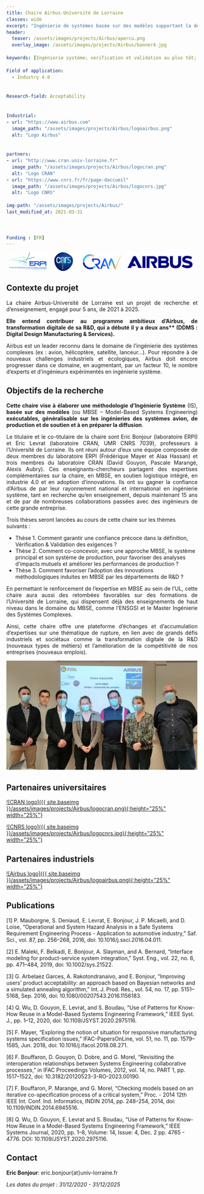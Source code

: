 ```yaml
---
title: Chaire Airbus-Université de Lorraine 
classes: wide
excerpt: "Ingénierie de systèmes basée sur des modèles supportant la décision et la collaboration, dignes de confiance et exécutables"
header:
  teaser: /assets/images/projects/Airbus/apercu.png
  overlay_image: /assets/images/projects/Airbus/banner4.jpg

keywords: [Ingénierie système; verification et validation au plus tôt; adoption d’innovations méthodologiques]

Field of application:
  - Industry 4.0
 

Research-field: Acceptability


Industrial:
- url: "https://www.airbus.com"
  image_path: "/assets/images/projects/Airbus/logoairbus.png"
  alt: "Logo Airbus"


partners:
- url: "http://www.cran.univ-lorraine.fr"
  image_path: "/assets/images/projects/Airbus/logocran.png"
  alt: "Logo CRAN"
- url: "https://www.cnrs.fr/fr/page-daccueil"
  image_path: "/assets/images/projects/Airbus/logocnrs.jpg"
  alt: "Logo CNRS"

img-path: "/assets/images/projects/Airbus/"  
last_modified_at: 2021-03-31  



Funding : [FR]
---
```


![Logo acteurs de la chaire](/assets/images/projects/Airbus/Logos.jpg)

## Contexte du projet 

<p style="text-align:justify;">La chaire Airbus-Université de Lorraine est un projet de recherche et d’enseignement, engagé pour 5 ans, de 2021 à 2025.</p>  

<p style="text-align:justify;"><b>Elle entend contribuer au programme ambitieux d’Airbus, de transformation digitale de sa R&D, qui a débuté il y a deux ans** (DDMS : Digital Design Manufacturing & Services).</b></p>  
 
<p style="text-align:justify;">Airbus est un leader reconnu dans le domaine de l’ingénierie des systèmes complexes (ex : avion, hélicoptère, satellite, lanceur…). 
Pour répondre à de nouveaux challenges industriels et écologiques, Airbus doit encore progresser dans ce domaine, en augmentant, par un facteur 10, le nombre d’experts et d’ingénieurs expérimentés en ingénierie système.</p>

## Objectifs de la recherche

<p style="text-align:justify;"><b>Cette chaire vise à élaborer une méthodologie d’Ingénierie Système</b> (IS), <b>basée sur des modèles</b> (ou MBSE – Model-Based Systems Engineering) <b>exécutables, généralisable sur les ingénieries des systèmes avion, de production et de soutien et à en préparer la diffusion</b>.</p>  

<p style="text-align:justify;">Le titulaire et le co-titulaire de la chaire sont Eric Bonjour (laboratoire ERPI) et Eric Levrat (laboratoire CRAN, UMR CNRS 7039), professeurs à l’Université de Lorraine.  
Ils ont réuni autour d’eux une équipe composée de deux membres du laboratoire ERPI (Frédérique Mayer et Alaa Hassan) et trois membres du laboratoire CRAN (David Gouyon, Pascale Marangé, Alexis Aubry). 
Ces enseignants-chercheurs partagent des expertises complémentaires sur la chaire, en MBSE, en soutien logistique intégré, en industrie 4.0 et en adoption d’innovations. 
Ils ont su gagner la confiance d’Airbus de par leur rayonnement national et international en ingénierie système, tant en recherche qu’en enseignement, depuis maintenant 15 ans et de par de nombreuses collaborations passées avec des ingénieurs de cette grande entreprise.</p>  

Trois thèses seront lancées au cours de cette chaire sur les thèmes suivants :

- Thèse 1. Comment garantir une confiance précoce dans la définition, Vérification & Validation des exigences ?
- Thèse 2. Comment co-concevoir, avec une approche MBSE, le système principal et son système de production, pour favoriser des analyses d’impacts mutuels  et améliorer les performances de production ?
- Thèse 3. Comment favoriser l’adoption des innovations méthodologiques induites en MBSE par les départements de R&D ?

<p style="text-align:justify;">En permettant le renforcement de l’expertise en MBSE au sein de l’UL, cette chaire aura aussi des retombées favorables sur des formations de l’Université de Lorraine, qui dispensent déjà des enseignements de haut niveau dans le domaine du MBSE, comme l’ENSGSI et le Master Ingénierie des Systèmes Complexes.</p>  

<p style="text-align:justify;">Ainsi, cette chaire offre une plateforme d’échanges et d’accumulation d’expertises sur une thématique de rupture, en lien avec de grands défis industriels et sociétaux comme la transformation digitale de la R&D (nouveaux types de métiers) et l’amélioration de la compétitivité de nos entreprises (nouveaux emplois).</p>


![L'équipe de la chaire](/assets/images/projects/Airbus/Equipe.png)


## Partenaires universitaires  

<a href="http://www.cran.univ-lorraine.fr">![CRAN logo]({{ site.baseimg }}/assets/images/projects/Airbus/logocran.png){:height="25%" width="25%"}</a>

<a href="http://www.cran.univ-lorraine.fr">![CNRS logo]({{ site.baseimg }}/assets/images/projects/Airbus/logocnrs.jpg){:height="25%" width="25%"}</a>

## Partenaires industriels 

<a href="https://www.airbus.com">![Airbus logo]({{ site.baseimg }}/assets/images/projects/Airbus/logoairbus.png){:height="25%" width="25%"}</a>


## Publications  

[1] P. Mauborgne, S. Deniaud, E. Levrat, E. Bonjour, J. P. Micaelli, and D. Loise, “Operational and System Hazard Analysis in a Safe Systems Requirement Engineering Process - Application to automotive industry,” Saf. Sci., vol. 87, pp. 256–268, 2016, doi: 10.1016/j.ssci.2016.04.011.  

[2] E. Maleki, F. Belkadi, E. Bonjour, A. Slayman, and A. Bernard, “Interface modeling for product-service system integration,” Syst. Eng., vol. 22, no. 6, pp. 471–484, 2019, doi: 10.1002/sys.21522.  

[3] G. Arbelaez Garces, A. Rakotondranaivo, and E. Bonjour, “Improving users’ product acceptability: an approach based on Bayesian networks and a simulated annealing algorithm,” Int. J. Prod. Res., vol. 54, no. 17, pp. 5151–5168, Sep. 2016, doi: 10.1080/00207543.2016.1156183.  

[4] Q. Wu, D. Gouyon, E. Levrat, and S. Boudau, “Use of Patterns for Know-How Reuse in a Model-Based Systems Engineering Framework,” IEEE Syst. J., pp. 1–12, 2020, doi: 10.1109/JSYST.2020.2975116.  

[5]  F. Mayer, “Exploring the notion of situation for responsive manufacturing systems specification issues,” IFAC-PapersOnLine, vol. 51, no. 11, pp. 1579–1585, Jun. 2018, doi: 10.1016/j.ifacol.2018.08.271.  

[6] F. Bouffaron, D. Gouyon, D. Dobre, and G. Morel, “Revisiting the interoperation relationships between Systems Engineering collaborative processes,” in IFAC Proceedings Volumes, 2012, vol. 14, no. PART 1, pp. 1517–1522, doi: 10.3182/20120523-3-RO-2023.00190.  

[7] F. Bouffaron, P. Marange, and G. Morel, “Checking models based on an iterative co-specification process of a critical system,” Proc. - 2014 12th IEEE Int. Conf. Ind. Informatics, INDIN 2014, pp. 248–254, 2014, doi: 10.1109/INDIN.2014.6945516.  

[8]  Q. Wu, D. Gouyon, E. Levrat and S. Boudau, “Use of Patterns for Know-How Reuse in a Model-Based Systems Engineering Framework,” IEEE Systems Journal, 2020, pp. 1–8, Volume: 14, Issue: 4, Dec. 2 pp.  4765 - 4776. DOI: 10.1109/JSYST.2020.2975116.  




## Contact

**Eric Bonjour**: eric.bonjour{at}univ-lorraine.fr


*Les dates du projet : 31/12/2020 - 31/12/2025*